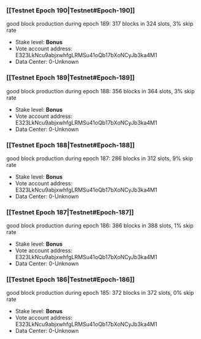 ### [[Testnet Epoch 190|Testnet#Epoch-190]]
good block production during epoch 189: 317 blocks in 324 slots, 3% skip rate
* Stake level: **Bonus** 
* Vote account address: E323LkNcu9abjxwhfgLRMSu41oQb17bXoNCyJb3ka4M1
* Data Center: 0-Unknown
### [[Testnet Epoch 189|Testnet#Epoch-189]]
good block production during epoch 188: 356 blocks in 364 slots, 3% skip rate
* Stake level: **Bonus** 
* Vote account address: E323LkNcu9abjxwhfgLRMSu41oQb17bXoNCyJb3ka4M1
* Data Center: 0-Unknown
### [[Testnet Epoch 188|Testnet#Epoch-188]]
good block production during epoch 187: 286 blocks in 312 slots, 9% skip rate
* Stake level: **Bonus** 
* Vote account address: E323LkNcu9abjxwhfgLRMSu41oQb17bXoNCyJb3ka4M1
* Data Center: 0-Unknown
### [[Testnet Epoch 187|Testnet#Epoch-187]]
good block production during epoch 186: 386 blocks in 388 slots, 1% skip rate
* Stake level: **Bonus** 
* Vote account address: E323LkNcu9abjxwhfgLRMSu41oQb17bXoNCyJb3ka4M1
* Data Center: 0-Unknown
### [[Testnet Epoch 186|Testnet#Epoch-186]]
good block production during epoch 185: 372 blocks in 372 slots, 0% skip rate
* Stake level: **Bonus** 
* Vote account address: E323LkNcu9abjxwhfgLRMSu41oQb17bXoNCyJb3ka4M1
* Data Center: 0-Unknown